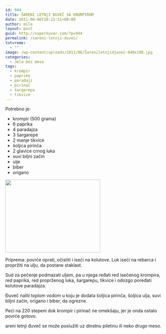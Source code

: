 ```yaml
---
id: 944
title: ŠARENI LETNjI ĐUVEČ SA KROMPIROM
date: 2011-06-06T10:22:51+00:00
author: mila
layout: post
guid: http://superkuvar.com/?p=944
permalink: /sareni-letnji-duvec/
totvreme:
  - ""
image: /wp-content/uploads/2011/06/Šareniletnjidjuveč-940x198.jpg
categories:
  - Jela bez mesa
tags:
  - krompir
  - paprike
  - paradajz
  - pirinač
  - šargarepa
  - tikvice
---
```

Potrebno je:

  * krompir (500 grama)
  * 6 paprika
  * 4 paradajza
  * 3 šargarepe
  * 2 manje tikvice
  * šoljica pirinča
  * 2 glavice crnog luka
  * suvi biljni začin
  * ulje
  * biber
  * origano

<img class="alignnone size-medium wp-image-3606" title="Šareniletnjidjuveč" src="//superkuvar.com/wp-content/uploads/2011/06/areniletnjidjuve%C4%8D-e1340605209387-300x231.jpg" alt="" width="300" height="231" /> 

Priprema: povrće oprati, očistiti i iseći na kolutove. Luk iseći na rebarca i propržiti na ulju, da postane staklast.

Sud za pečenje podmazati uljem, pa u njega ređati red isečenog krompira, red paprika, red proprženog luka, šargarepu, tikvice i odozgo poređati kolutove paradajza.

Đuveč naliti toplom vodom u koju je dodata šoljica pirinča, šoljica ulja, suvi biljni začin, origano i biber, da ogrezne.

Peći na 220 stepeni dok krompir i pirinač ne omekšaju, jer je onda ostalo povrće gotovo.

 areni letnji đuveč se može poslužiti uz dinstnu piletinu ili neko drugo meso.